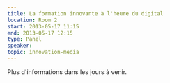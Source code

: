 ```yaml
---
title: La formation innovante à l'heure du digital
location: Room 2
start: 2013-05-17 11:15
end: 2013-05-17 12:15
type: Panel
speaker: 
topic: innovation-media
---
```


Plus d'informations dans les jours à venir.